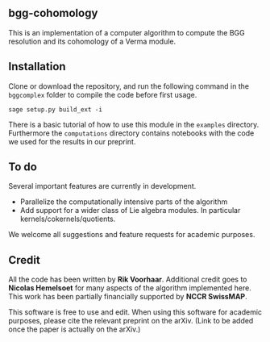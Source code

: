 ## bgg-cohomology

This is an implementation of a computer algorithm to compute the BGG resolution and its cohomology 
of a Verma module. 

## Installation

Clone or download the repository, and run the following command in the `bggcomplex` folder to 
compile the code before first usage.
    
    sage setup.py build_ext -i

There is a basic tutorial of how to use this module in the `examples` directory. 
Furthermore the `computations` directory contains notebooks with the code we used
for the results in our preprint. 

## To do

Several important features are currently in development.
- Parallelize the computationally intensive parts of the algorithm
- Add support for a wider class of Lie algebra modules. In particular kernels/cokernels/quotients.

We welcome all suggestions and feature requests for academic purposes. 

## Credit
All the code has been written by **Rik Voorhaar**. 
 Additional credit goes to **Nicolas Hemelsoet** for many aspects of the algorithm implemented here.
 This work has been partially financially supported by **NCCR SwissMAP**. 
 
This software is free to use and edit. When using this software for academic purposes, please cite 
the relevant preprint on the arXiv. 
 (Link to be added once the paper is actually on the arXiv.)
